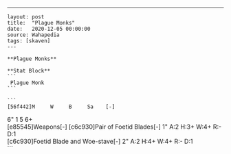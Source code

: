 ---
    layout: post
    title:  "Plague Monks"
    date:   2020-12-05 00:00:00
    source: Wahapedia
    tags: [skaven]
    ---
    
    **Plague Monks**
    
    **Stat Block**
    ```
     Plague Monk
    ```
    
    ```
    [56f442]M     W     B     Sa    [-]
6"    1     5     6+    
[e85545]Weapons[-]
[c6c930]Pair of Foetid Blades[-]
1"     A:2    H:3+   W:4+   R:-    D:1   
[c6c930]Foetid Blade and Woe-stave[-]
2"     A:2    H:4+   W:4+   R:-    D:1   
    ```
    
    
    